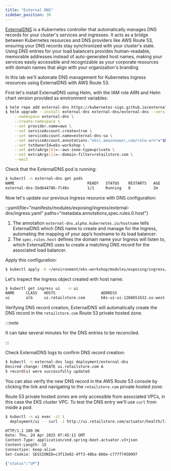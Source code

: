 ```yaml
---
title: "External DNS"
sidebar_position: 30
---
```


[ExternalDNS](https://github.com/kubernetes-sigs/external-dns) is a Kubernetes controller that automatically manages DNS records for your cluster's services and ingresses. It acts as a bridge between Kubernetes resources and DNS providers like AWS Route 53, ensuring your DNS records stay synchronized with your cluster's state. Using DNS entries for your load balancers provides human-readable, memorable addresses instead of auto-generated host names, making your services easily accessible and recognizable as your corporate resources with domain names that align with your organization's branding

In this lab we'll automate DNS management for Kubernetes Ingress resources using ExternalDNS with AWS Route 53.

First let's install ExternalDNS using Helm, with the IAM role ARN and Helm chart version provided as environment variables:

```bash
$ helm repo add external-dns https://kubernetes-sigs.github.io/external-dns/
$ helm upgrade --install external-dns external-dns/external-dns --version "${DNS_CHART_VERSION}" \
    --namespace external-dns \
    --create-namespace \
    --set provider.name=aws \
    --set serviceAccount.create=true \
    --set serviceAccount.name=external-dns-sa \
    --set serviceAccount.annotations."eks\.amazonaws\.com/role-arn"="$DNS_ROLE_ARN" \
    --set txtOwnerId=eks-workshop \
    --set extraArgs[0]=--aws-zone-type=private \
    --set extraArgs[1]=--domain-filter=retailstore.com \
    --wait
```

Check that the ExternalDNS pod is running:

```bash
$ kubectl -n external-dns get pods
NAME                                READY   STATUS    RESTARTS   AGE
external-dns-5bdb4478b-fl48s        1/1     Running   0          2m
```

Now let's update our previous Ingress resource with DNS configuration:

::yaml{file="manifests/modules/exposing/ingress/external-dns/ingress.yaml" paths="metadata.annotations,spec.rules.0.host"}

1. The annotation `external-dns.alpha.kubernetes.io/hostname` tells ExternalDNS which DNS name to create and manage for the Ingress, automating the mapping of your app’s hostname to its load balancer.
2. The `spec.rules.host` defines the domain name your Ingress will listen to, which ExternalDNS uses to create a matching DNS record for the associated load balancer.

Apply this configuration:

```bash
$ kubectl apply -k ~/environment/eks-workshop/modules/exposing/ingress/external-dns
```

Let's inspect the Ingress object created with host name:

```bash wait=120
$ kubectl get ingress ui   -n ui
NAME     CLASS   HOSTS                    ADDRESS                                            PORTS   AGE
ui       alb     ui.retailstore.com       k8s-ui-ui-1268651632.us-west-2.elb.amazonaws.com   80      4m15s
```

Verifying DNS record creation, ExternalDNS will automatically create the DNS record in the `retailstore.com` Route 53 private hosted zone.

:::note

It can take several minutes for the DNS entries to be reconciled.

:::

Check ExternalDNS logs to confirm DNS record creation:

```bash
$ kubectl -n external-dns logs deployment/external-dns
Desired change: CREATE ui.retailstore.com A
5 record(s) were successfully updated
```

You can also verify the new DNS record in the AWS Route 53 console by clicking the link and navigating to the `retailstore.com` private hosted zone:

<ConsoleButton url="https://us-east-1.console.aws.amazon.com/route53/v2/hostedzones" service="route53" label="Open Route53 console"/>

Route 53 private hosted zones are only accessible from associated VPCs, in this case the EKS cluster VPC. To test the DNS entry we'll use `curl` from inside a pod:

```bash
$ kubectl -n ui exec -it \
  deployment/ui -- curl -i http://ui.retailstore.com/actuator/health/liveness

HTTP/1.1 200 OK
Date: Thu, 24 Apr 2025 07:45:12 GMT
Content-Type: application/vnd.spring-boot.actuator.v3+json
Content-Length: 15
Connection: keep-alive
Set-Cookie: SESSIONID=c3f13e02-4ff3-40ba-866e-c777f7450997

{"status":"UP"}
```
